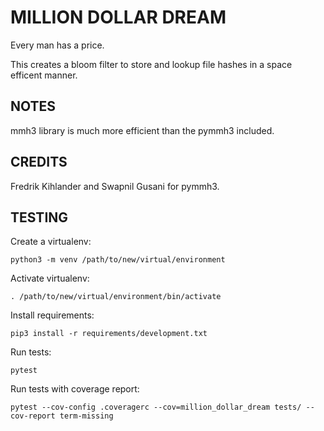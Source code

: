# MILLION DOLLAR DREAM
Every man has a price.

This creates a bloom filter to store and lookup file hashes in a space efficent
manner. 

## NOTES
mmh3 library is much more efficient than the pymmh3 included.

## CREDITS
Fredrik Kihlander and Swapnil Gusani for pymmh3.

## TESTING
Create a virtualenv:
```
python3 -m venv /path/to/new/virtual/environment
```

Activate virtualenv:
```
. /path/to/new/virtual/environment/bin/activate
```

Install requirements:
```
pip3 install -r requirements/development.txt
```

Run tests:
```
pytest
```

Run tests with coverage report:
```
pytest --cov-config .coveragerc --cov=million_dollar_dream tests/ --cov-report term-missing
```


